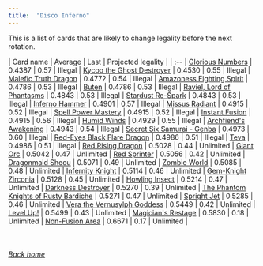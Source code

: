 ```yaml
---
title:  "Disco Inferno"
---
```


This is a list of cards that are likely to change legality before the next rotation.

| Card name | Average | Last | Projected legality |
| :-- |
[Glorious Numbers](https://db.ygoprodeck.com/card/?search=Glorious%20Numbers) | 0.4387 | 0.57 | Illegal |
[Kycoo the Ghost Destroyer](https://db.ygoprodeck.com/card/?search=Kycoo%20the%20Ghost%20Destroyer) | 0.4530 | 0.55 | Illegal |
[Malefic Truth Dragon](https://db.ygoprodeck.com/card/?search=Malefic%20Truth%20Dragon) | 0.4772 | 0.54 | Illegal |
[Amazoness Fighting Spirit](https://db.ygoprodeck.com/card/?search=Amazoness%20Fighting%20Spirit) | 0.4786 | 0.53 | Illegal |
[Buten](https://db.ygoprodeck.com/card/?search=Buten) | 0.4786 | 0.53 | Illegal |
[Raviel, Lord of Phantasms](https://db.ygoprodeck.com/card/?search=Raviel,%20Lord%20of%20Phantasms) | 0.4843 | 0.53 | Illegal |
[Stardust Re-Spark](https://db.ygoprodeck.com/card/?search=Stardust%20Re-Spark) | 0.4843 | 0.53 | Illegal |
[Inferno Hammer](https://db.ygoprodeck.com/card/?search=Inferno%20Hammer) | 0.4901 | 0.57 | Illegal |
[Missus Radiant](https://db.ygoprodeck.com/card/?search=Missus%20Radiant) | 0.4915 | 0.52 | Illegal |
[Spell Power Mastery](https://db.ygoprodeck.com/card/?search=Spell%20Power%20Mastery) | 0.4915 | 0.52 | Illegal |
[Instant Fusion](https://db.ygoprodeck.com/card/?search=Instant%20Fusion) | 0.4915 | 0.56 | Illegal |
[Humid Winds](https://db.ygoprodeck.com/card/?search=Humid%20Winds) | 0.4929 | 0.55 | Illegal |
[Archfiend's Awakening](https://db.ygoprodeck.com/card/?search=Archfiend's%20Awakening) | 0.4943 | 0.54 | Illegal |
[Secret Six Samurai - Genba](https://db.ygoprodeck.com/card/?search=Secret%20Six%20Samurai%20-%20Genba) | 0.4973 | 0.60 | Illegal |
[Red-Eyes Black Flare Dragon](https://db.ygoprodeck.com/card/?search=Red-Eyes%20Black%20Flare%20Dragon) | 0.4986 | 0.51 | Illegal |
[Teva](https://db.ygoprodeck.com/card/?search=Teva) | 0.4986 | 0.51 | Illegal |
[Red Rising Dragon](https://db.ygoprodeck.com/card/?search=Red%20Rising%20Dragon) | 0.5028 | 0.44 | Unlimited |
[Giant Orc](https://db.ygoprodeck.com/card/?search=Giant%20Orc) | 0.5042 | 0.47 | Unlimited |
[Red Sprinter](https://db.ygoprodeck.com/card/?search=Red%20Sprinter) | 0.5056 | 0.42 | Unlimited |
[Dragonmaid Sheou](https://db.ygoprodeck.com/card/?search=Dragonmaid%20Sheou) | 0.5071 | 0.49 | Unlimited |
[Zombie World](https://db.ygoprodeck.com/card/?search=Zombie%20World) | 0.5085 | 0.48 | Unlimited |
[Infernity Knight](https://db.ygoprodeck.com/card/?search=Infernity%20Knight) | 0.5114 | 0.46 | Unlimited |
[Gem-Knight Zirconia](https://db.ygoprodeck.com/card/?search=Gem-Knight%20Zirconia) | 0.5128 | 0.45 | Unlimited |
[Howling Insect](https://db.ygoprodeck.com/card/?search=Howling%20Insect) | 0.5214 | 0.47 | Unlimited |
[Darkness Destroyer](https://db.ygoprodeck.com/card/?search=Darkness%20Destroyer) | 0.5270 | 0.39 | Unlimited |
[The Phantom Knights of Rusty Bardiche](https://db.ygoprodeck.com/card/?search=The%20Phantom%20Knights%20of%20Rusty%20Bardiche) | 0.5271 | 0.47 | Unlimited |
[Spright Jet](https://db.ygoprodeck.com/card/?search=Spright%20Jet) | 0.5285 | 0.46 | Unlimited |
[Vera the Vernusylph Goddess](https://db.ygoprodeck.com/card/?search=Vera%20the%20Vernusylph%20Goddess) | 0.5449 | 0.42 | Unlimited |
[Level Up!](https://db.ygoprodeck.com/card/?search=Level%20Up!) | 0.5499 | 0.43 | Unlimited |
[Magician's Restage](https://db.ygoprodeck.com/card/?search=Magician's%20Restage) | 0.5830 | 0.18 | Unlimited |
[Non-Fusion Area](https://db.ygoprodeck.com/card/?search=Non-Fusion%20Area) | 0.6671 | 0.17 | Unlimited |

<br>

###### [Back home](index)